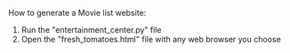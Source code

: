 How to generate a Movie list website:

1. Run the "entertainment_center.py" file
2. Open the "fresh_tomatoes.html" file with any web browser you choose

